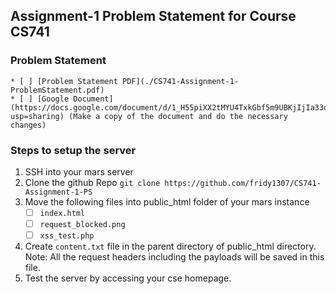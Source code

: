 ## Assignment-1 Problem Statement for Course CS741

### Problem Statement
    * [ ] [Problem Statement PDF](./CS741-Assignment-1-ProblemStatement.pdf)
    * [ ] [Google Document](https://docs.google.com/document/d/1_H55piXX2tMYU4TxkGbf5m9UBKjIjIa33q81yWJylPQ/edit?usp=sharing) (Make a copy of the document and do the necessary changes)

### Steps to setup the server
1. SSH into your mars server
2. Clone the github Repo
    `git clone https://github.com/fridy1307/CS741-Assignment-1-PS`
3. Move the following files into public_html folder of your mars instance
    * [ ] `index.html`
    * [ ] `request_blocked.png`
    * [ ] `xss_test.php`
4. Create `content.txt` file in the parent directory of public_html directory. Note: All the request headers including the payloads will be saved in this file.
5. Test the server by accessing your cse homepage.
